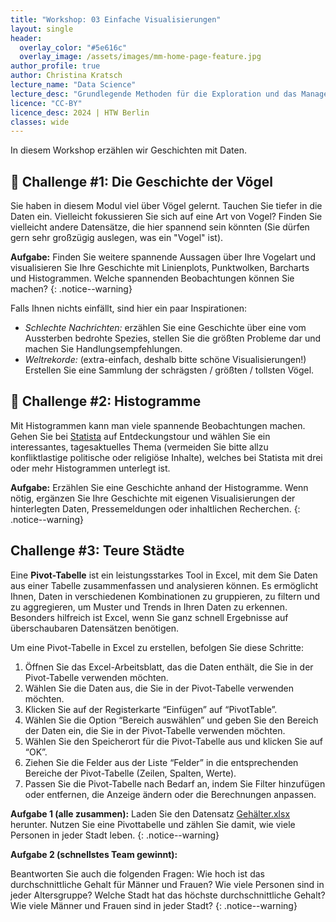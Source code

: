 ```yaml
---
title: "Workshop: 03 Einfache Visualisierungen"
layout: single
header:
  overlay_color: "#5e616c"
  overlay_image: /assets/images/mm-home-page-feature.jpg
author_profile: true
author: Christina Kratsch
lecture_name: "Data Science"
lecture_desc: "Grundlegende Methoden für die Exploration und das Management von Daten."
licence: "CC-BY"
licence_desc: 2024 | HTW Berlin 
classes: wide
---
```


In diesem Workshop erzählen wir Geschichten mit Daten.

## 🚀 Challenge #1: Die Geschichte der Vögel

Sie haben in diesem Modul viel über Vögel gelernt. Tauchen Sie tiefer in die Daten ein. Vielleicht fokussieren Sie sich auf eine Art von Vogel? Finden Sie vielleicht andere Datensätze, die hier spannend sein könnten (Sie dürfen gern sehr großzügig auslegen, was ein "Vogel" ist). 

**Aufgabe:** Finden Sie weitere spannende Aussagen über Ihre Vogelart und visualisieren Sie Ihre Geschichte mit Linienplots, Punktwolken, Barcharts und Histogrammen. Welche spannenden Beobachtungen können Sie machen?
{: .notice--warning}

Falls Ihnen nichts einfällt, sind hier ein paar Inspirationen:
* *Schlechte Nachrichten:* erzählen Sie eine Geschichte über eine vom Aussterben bedrohte Spezies, stellen Sie die größten Probleme dar und machen Sie Handlungsempfehlungen.
* *Weltrekorde:* (extra-einfach, deshalb bitte schöne Visualisierungen!) Erstellen Sie eine Sammlung der schrägsten / größten / tollsten Vögel.


## 🚀 Challenge #2: Histogramme

Mit Histogrammen kann man viele spannende Beobachtungen machen. Gehen Sie bei [Statista](https://de.statista.com) auf Entdeckungstour und wählen Sie ein interessantes, tagesaktuelles Thema  (vermeiden Sie bitte allzu konfliktlastige politische oder religiöse Inhalte), welches bei Statista mit drei oder mehr Histogrammen unterlegt ist. 

**Aufgabe:** Erzählen Sie eine Geschichte anhand der Histogramme. Wenn nötig, ergänzen Sie Ihre Geschichte mit eigenen Visualisierungen der hinterlegten Daten, Pressemeldungen oder inhaltlichen Recherchen.
{: .notice--warning}

## Challenge #3: Teure Städte

Eine **Pivot-Tabelle** ist ein leistungsstarkes Tool in Excel, mit dem Sie Daten aus einer Tabelle zusammenfassen und analysieren können. Es ermöglicht Ihnen, Daten in verschiedenen Kombinationen zu gruppieren, zu filtern und zu aggregieren, um Muster und Trends in Ihren Daten zu erkennen. Besonders hilfreich ist Excel, wenn Sie ganz schnell Ergebnisse auf überschaubaren Datensätzen benötigen.

Um eine Pivot-Tabelle in Excel zu erstellen, befolgen Sie diese Schritte:
1. Öffnen Sie das Excel-Arbeitsblatt, das die Daten enthält, die Sie in der Pivot-Tabelle verwenden möchten.
2. Wählen Sie die Daten aus, die Sie in der Pivot-Tabelle verwenden möchten.
3. Klicken Sie auf der Registerkarte “Einfügen” auf “PivotTable”.
4. Wählen Sie die Option “Bereich auswählen” und geben Sie den Bereich der Daten ein, die Sie in der Pivot-Tabelle verwenden möchten.
5. Wählen Sie den Speicherort für die Pivot-Tabelle aus und klicken Sie auf “OK”.
6. Ziehen Sie die Felder aus der Liste “Felder” in die entsprechenden Bereiche der Pivot-Tabelle (Zeilen, Spalten, Werte).
7. Passen Sie die Pivot-Tabelle nach Bedarf an, indem Sie Filter hinzufügen oder entfernen, die Anzeige ändern oder die Berechnungen anpassen.


**Aufgabe 1 (alle zusammen):** Laden Sie den Datensatz [Gehälter.xlsx](./data/Gehälter.xlsx) herunter. Nutzen Sie eine Pivottabelle und zählen Sie damit, wie viele Personen in jeder Stadt leben. 
{: .notice--warning}

**Aufgabe 2 (schnellstes Team gewinnt):** 

Beantworten Sie auch die folgenden Fragen:
Wie hoch ist das durchschnittliche Gehalt für Männer und Frauen?
Wie viele Personen sind in jeder Altersgruppe?
Welche Stadt hat das höchste durchschnittliche Gehalt?
Wie viele Männer und Frauen sind in jeder Stadt?
{: .notice--warning}
